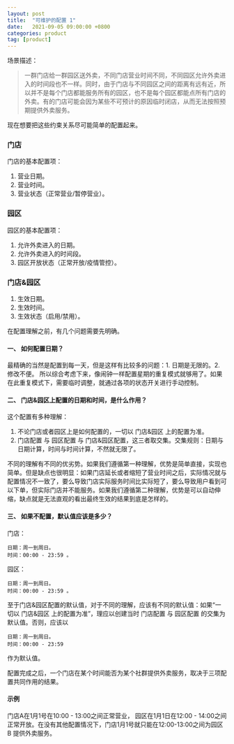 ```yaml
---
layout: post
title:  "可维护的配置 1"
date:   2021-09-05 09:00:00 +0800
categories: product
tag: [product]
---
```


场景描述：

> 一群门店给一群园区送外卖，不同门店营业时间不同，不同园区允许外卖进入的时间段也不一样。同时，由于门店与不同园区之间的距离有远有近，所以并不是每个门店都能服务所有的园区，也不是每个园区都能点所有门店的外卖。有的门店可能会因为某些不可预计的原因临时闭店，从而无法按照预期提供外卖服务。

<!-- more -->

现在想要把这些约束关系尽可能简单的配置起来。

### 门店
门店的基本配置项：

1. 营业日期。
2. 营业时间。
3. 营业状态（正常营业/暂停营业）。

### 园区

园区的基本配置项：

1. 允许外卖进入的日期。
2. 允许外卖进入的时间段。
3. 园区开放状态（正常开放/疫情管控）。

### 门店&园区

1. 生效日期。
2. 生效时间。
3. 生效状态（启用/禁用）。

在配置理解之前，有几个问题需要先明确。

#### 一、 如何配置日期？
最精确的当然是配置到每一天，但是这样有比较多的问题：1. 日期是无限的。2. 修改不便。
所以综合考虑下来，像闹钟一样配置星期的重复模式就够用了。如果在此重复模式下，需要临时调整，就通过各项的状态开关进行手动控制。

#### 二、 门店&园区上配置的日期和时间，是什么作用？
这个配置有多种理解：

1. 不论门店或者园区上是如何配置的，一切以 门店&园区 上的配置为准。
2. 门店配置 与 园区配置 与 门店&园区配置，这三者取交集。交集规则：日期与日期计算，时间与时间计算，不然就无限了。

不同的理解有不同的优劣势。如果我们遵循第一种理解，优势是简单直接，实现也简单。但是缺点也很明显：如果门店延长或者缩短了营业时间之后，实际情况就与配置情况不一致了，要么导致门店实际服务时间比实际短了，要么导致用户看到可以下单，但实际门店并不能服务。如果我们遵循第二种理解，优势是可以自动伸缩，缺点就是无法直观的看出最终生效的结果到底是怎样的。

#### 三、 如果不配置，默认值应该是多少？
门店：

    日期：周一到周日。
    时间：00:00 - 23:59 。

园区：

    日期：周一到周日。
    时间：00:00 - 23:59 。

至于门店&园区配置的默认值，对于不同的理解，应该有不同的默认值：如果“一切以 门店&园区 上的配置为准”，理应以创建当时 门店配置 与 园区配置 的交集为默认值。否则，应该以 

    日期：周一到周日。
    时间：00:00 - 23:59 

作为默认值。

配置完成之后，一个门店在某个时间能否为某个社群提供外卖服务，取决于三项配置共同作用的结果。

#### 示例
门店A在1月1号在10:00 - 13:00之间正常营业， 园区在1月1日在12:00 - 14:00之间正常开放。在没有其他配置情况下，门店1月1号就只能在12:00-13:00之间为园区 B 提供外卖服务。

